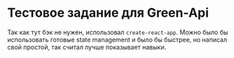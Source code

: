 # Тестовое задание для Green-Api

Так как тут бэк не нужен, использовал `create-react-app`. Можно было бы использовать готовые state management и было бы быстрее, но написал свой простой, так считал лучше показывает навыки.